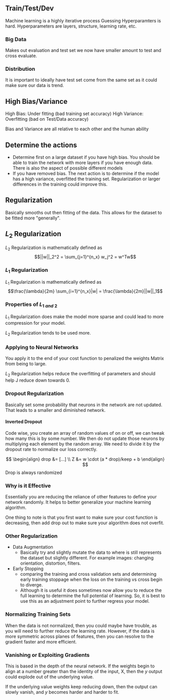 ## Train/Test/Dev
Machine learning is a highly iterative process
Guessing Hyperparamters is hard. Hyperparameters are layers, structure, learning rate, etc.

### Big Data
Makes out evaluation and test set we now have smaller amount to test and cross evaluate.

### Distribution 
It is important to ideally have test set come from the same set as it could make sure our data is trend.

## High Bias/Variance
High Bias: Under fitting (bad training set accuracy)
High Variance: Overfitting (bad on Test/Data accuracy)

Bias and Variance are all relative to each other and the human ability

## Determine the actions
* Determine first on a large dataset if you have high bias. You should be able to train the network with more layers if you have enough data. There is also the aspect of possible different models
* If you have removed bias. The next action is to determine if the model has a high variance, overfitted the training set. Regularization or larger differences in the training could improve this.

## Regularization
Basically smooths out then fitting of the data. This allows for the dataset to be fitted more "generally".

## $L_2$ Regularization 
$L_2$ Regularization is mathematically defined as $$||w||_2^2 = \sum_{j=1}^{n_x} w_j^2 = w^Tw$$
### $L _1$ Regularization
$L_1$ Regularization is mathematically defined as
$$\frac{\lambda}{2m} \sum_{i=1}^{n_x}|w| = \frac{\lambda}{2m}||w||_1$$
### Properties of $L_{1\ and\ 2}$ 

$L_1$ Regularization does make the model more sparse and could lead to more compression for your model. 

$L_2$ Regularization tends to be used more.

### Applying to Neural Networks

You apply it to the end of your cost function to penalized the weights Matrix from being to large.

$L_2$ Regularization helps reduce the overfitting of parameters and should help J reduce down towards 0.

### Dropout Regularization

Basically set some probability that neurons in the network are not updated. That leads to a smaller and diminished network. 

#### Inverted Dropout
Code wise, you create an array of random values of on or off, we can tweak how many this is by some number. We then do not update those neurons by multiplying each element by the random array. We need to divide it by the dropout rate to normalize our loss correctly.

$$
\begin{align}
drop &= [...] \\
Z &= w \cdot (a * drop)/keep + b
\end{align}
$$
Drop is always randomized

### Why is it Effective
Essentially you are reducing the reliance of other features to define your network randomly. It helps to better generalize your machine learning algorithm. 

One thing to note is that you first want to make sure your cost function is decreasing, then add drop out to make sure your algorithm does not overfit.

### Other Regularization 
* Data Augmentation 
    * Basically try and slightly mutate the data to where is still represents the dataset but slightly different. For example images: changing orientation, distortion, filters.
* Early Stopping
    * comparing the training and cross validation sets and determining early training stoppage when the loss on the training vs cross begin to diverge.
    * Although it is useful it does sometimes now allow you to reduce the full learning to determine the full potential of learning. So, it is best to use this as an adjustment point to further regress your model.

### Normalizing Training Sets
When the data is not normalized, then you could maybe have trouble, as you will need to further reduce the learning rate. However, if the data is more symmetric across planes of features, then you can resolve to the gradient faster and more efficient. 

### Vanishing or Exploiting Gradients
This is based in the depth of the neural network. If the weights begin to align at a number greater than the identity of the input, X, then the $y$ output could explode out of the underlying value.

If the underlying value weights keep reducing down, then the output can slowly vanish, and $y$ becomes harder and harder to fit.

